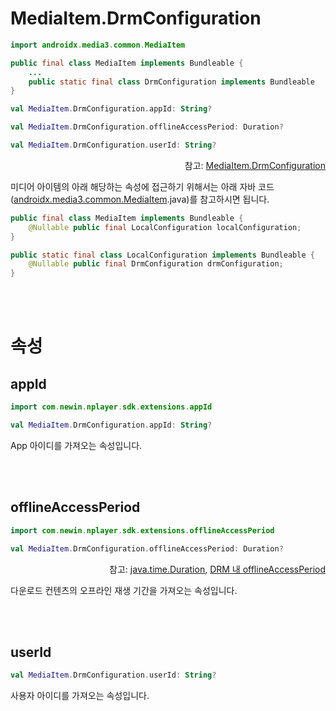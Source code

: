 # MediaItem.DrmConfiguration

```kotlin
import androidx.media3.common.MediaItem
```
```java
public final class MediaItem implements Bundleable { 
    ...
    public static final class DrmConfiguration implements Bundleable
}
```
```kotlin
val MediaItem.DrmConfiguration.appId: String?

val MediaItem.DrmConfiguration.offlineAccessPeriod: Duration?

val MediaItem.DrmConfiguration.userId: String?
```
<div align="right">
참고: <a href="https://developer.android.com/reference/androidx/media3/common/MediaItem.DrmConfiguration">MediaItem.DrmConfiguration</a>
</div>

미디어 아이템의 아래 해당하는 속성에 접근하기 위해서는 아래 자바 코드([androidx.media3.common.MediaItem](https://developer.android.com/reference/androidx/media3/common/MediaItem).java)를 참고하시면 됩니다.

```java
public final class MediaItem implements Bundleable {
    @Nullable public final LocalConfiguration localConfiguration;
}

public static final class LocalConfiguration implements Bundleable {
    @Nullable public final DrmConfiguration drmConfiguration;
}
```

<br><br>
# 속성

## appId

```kotlin
import com.newin.nplayer.sdk.extensions.appId

val MediaItem.DrmConfiguration.appId: String?
```
App 아이디를 가져오는 속성입니다.

<br><br>
## offlineAccessPeriod
```kotlin
import com.newin.nplayer.sdk.extensions.offlineAccessPeriod

val MediaItem.DrmConfiguration.offlineAccessPeriod: Duration?
```
<div align="right">
참고: <a href="https://developer.android.com/reference/java/time/Duration">java.time.Duration</a>, 
<a href="../../../agent/home.md#drm">DRM 내 offlineAccessPeriod</a>
</div>

다운로드 컨텐츠의 오프라인 재생 기간을 가져오는 속성입니다.

<br><br>
## userId
```kotlin
val MediaItem.DrmConfiguration.userId: String?
```
사용자 아이디를 가져오는 속성입니다.
